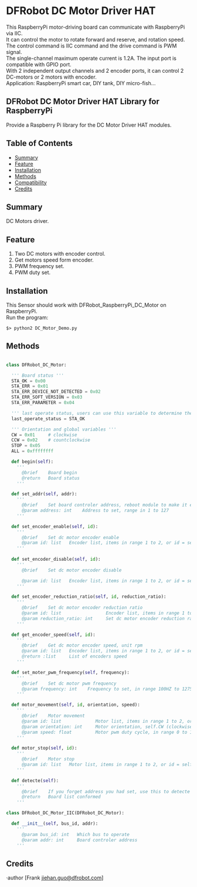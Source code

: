 # DFRobot DC Motor Driver HAT

This RaspberryPi motor-driving board can communicate with RaspberryPi via IIC. <br>
It can control the motor to rotate forward and reserve, and rotation speed. <br>
The control command is IIC command and the drive command is PWM signal. <br>
The single-channel maximum operate current is 1.2A. The input port is compatible with GPIO port. <br>
With 2 independent output channels and 2 encoder ports, it can control 2 DC-motors or 2 motors with encoder. <br>
Application: RaspberryPi smart car, DIY tank, DIY micro-fish... <br>

## DFRobot DC Motor Driver HAT Library for RaspberryPi

Provide a Raspberry Pi library for the DC Motor Driver HAT modules.

## Table of Contents

* [Summary](#summary)
* [Feature](#feature)
* [Installation](#installation)
* [Methods](#methods)
* [Compatibility](#compatibility)
* [Credits](#credits)

## Summary

DC Motors driver.

## Feature

1. Two DC motors with encoder control. <br>
2. Get motors speed form encoder. <br>
3. PWM frequency set. <br>
4. PWM duty set. <br>

## Installation

This Sensor should work with DFRobot_RaspberryPi_DC_Motor on RaspberryPi. <br>
Run the program:

```
$> python2 DC_Motor_Demo.py
```

## Methods

```py

class DFRobot_DC_Motor:

  ''' Board status '''
  STA_OK = 0x00
  STA_ERR = 0x01
  STA_ERR_DEVICE_NOT_DETECTED = 0x02
  STA_ERR_SOFT_VERSION = 0x03
  STA_ERR_PARAMETER = 0x04

  ''' last operate status, users can use this variable to determine the result of a function call. '''
  last_operate_status = STA_OK

  ''' Orientation and global variables '''
  CW = 0x01     # clockwise
  CCW = 0x02    # countclockwise
  STOP = 0x05
  ALL = 0xffffffff

  def begin(self):
    '''
      @brief    Board begin
      @return   Board status
    '''

  def set_addr(self, addr):
    '''
      @brief    Set board controler address, reboot module to make it effective
      @param address: int    Address to set, range in 1 to 127
    '''

  def set_encoder_enable(self, id):
    '''
      @brief    Set dc motor encoder enable
      @param id: list   Encoder list, items in range 1 to 2, or id = self.ALL
    '''
  
  def set_encoder_disable(self, id):
    '''
      @brief    Set dc motor encoder disable

      @param id: list   Encoder list, items in range 1 to 2, or id = self.ALL
    '''

  def set_encoder_reduction_ratio(self, id, reduction_ratio):
    '''
      @brief    Set dc motor encoder reduction ratio
      @param id: list                 Encoder list, items in range 1 to 2, or id = self.ALL
      @param reduction_ratio: int     Set dc motor encoder reduction ratio, range in 1 to 2000, (pulse per circle) = 16 * reduction_ratio * 2
    '''

  def get_encoder_speed(self, id):
    '''
      @brief    Get dc motor encoder speed, unit rpm
      @param id: list   Encoder list, items in range 1 to 2, or id = self.ALL
      @return :list     List of encoders speed
    '''

  def set_moter_pwm_frequency(self, frequency):
    '''
      @brief    Set dc motor pwm frequency
      @param frequency: int    Frequency to set, in range 100HZ to 12750HZ, otherwise no effective (actual frequency) = frequency - (frequency % 50)
    '''

  def motor_movement(self, id, orientation, speed):
    '''
      @brief    Motor movement
      @param id: list             Motor list, items in range 1 to 2, or id = self.ALL
      @param orientation: int     Motor orientation, self.CW (clockwise) or self.CCW (counterclockwise)
      @param speed: float         Motor pwm duty cycle, in range 0 to 100, otherwise no effective
    '''

  def motor_stop(self, id):
    '''
      @brief    Motor stop
      @param id: list   Motor list, items in range 1 to 2, or id = self.ALL
    '''

  def detecte(self):
    '''
      @brief    If you forget address you had set, use this to detecte them, must have class instance
      @return   Board list conformed
    '''

class DFRobot_DC_Motor_IIC(DFRobot_DC_Motor):

  def __init__(self, bus_id, addr):
    '''
      @param bus_id: int   Which bus to operate
      @oaram addr: int     Board controler address
    '''

```

## Credits

·author [Frank jiehan.guo@dfrobot.com]
